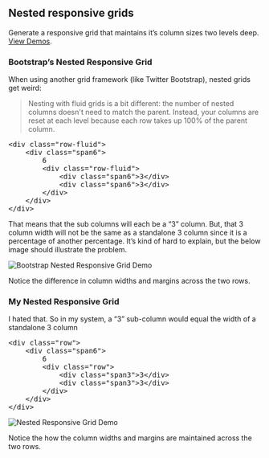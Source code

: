 ## Nested responsive grids
Generate a responsive grid that maintains it&rsquo;s column sizes two levels deep. <a href="http://davist11.github.com/nested-responsive-grid/">View Demos</a>.

### Bootstrap&rsquo;s Nested Responsive Grid
When using another grid framework (like Twitter Bootstrap), nested grids get weird:

>Nesting with fluid grids is a bit different: the number of nested columns doesn't need to match the parent. Instead, your columns are reset at each level because each row takes up 100% of the parent column.

<pre>&lt;div class="row-fluid">
	&lt;div class="span6">
		6
		&lt;div class="row-fluid">
			&lt;div class="span6">3&lt;/div>
			&lt;div class="span6">3&lt;/div>
		&lt;/div>
	&lt;/div>
&lt;/div></pre>

That means that the sub columns will each be a &ldquo;3&rdquo; column. But, that 3 column width will not be the same as a standalone 3 column since it is a percentage of another percentage. It&rsquo;s kind of hard to explain, but the below image should illustrate the problem.

![Bootstrap Nested Responsive Grid Demo](https://github.com/davist11/nested-responsive-grid/raw/master/images/nested-bootstrap.png)

Notice the difference in column widths and margins across the two rows.

### My Nested Responsive Grid
I hated that. So in my system, a &ldquo;3&rdquo; sub-column would equal the width of a standalone 3 column

<pre>&lt;div class="row">
	&lt;div class="span6">
		6
		&lt;div class="row">
			&lt;div class="span3">3&lt;/div>
			&lt;div class="span3">3&lt;/div>
		&lt;/div>
	&lt;/div>
&lt;/div></pre>

![Nested Responsive Grid Demo](https://github.com/davist11/nested-responsive-grid/raw/master/images/nested.png)

Notice the how the column widths and margins are maintained across the two rows.